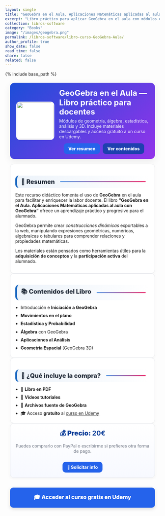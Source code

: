 ```yaml
---
layout: single
title: "GeoGebra en el Aula. Aplicaciones Matemáticas aplicadas al aula con GeoGebra"
excerpt: "Libro práctico para aplicar GeoGebra en el aula con módulos de geometría, estadística, álgebra y análisis. Incluye acceso gratuito a un curso de Udemy y materiales descargables."
collection: libros-software
category: "Books"
image: "/images/geogebra.png"
permalink: /libros-software/libro-curso-GeoGebra-Aula/
author_profile: true
show_date: false
read_time: false
share: false
related: false
---
```


{% include base_path %}

<!-- ✅ SEO básico -->
<link rel="canonical" href="{{ site.url }}{{ page.permalink }}">
<meta name="robots" content="index,follow">
<meta name="description" content="Libro 'GeoGebra en el Aula' con módulos de geometría, álgebra, estadística, análisis y 3D. Incluye curso Udemy gratuito y materiales descargables.">

<!-- ✅ Open Graph / Twitter -->
<meta property="og:title" content="Libro: GeoGebra en el Aula — Aplicaciones Matemáticas">
<meta property="og:description" content="Libro práctico para aplicar GeoGebra en el aula. Incluye curso Udemy gratuito y recursos descargables.">
<meta property="og:type" content="book">
<meta property="og:url" content="{{ site.url }}{{ page.permalink }}">
<meta property="og:image" content="{{ site.url }}{{ page.image }}">
<meta property="og:image:width" content="1200"><meta property="og:image:height" content="630">

<meta name="twitter:card" content="summary_large_image">
<meta name="twitter:title" content="Libro: GeoGebra en el Aula — Aplicaciones Matemáticas">
<meta name="twitter:description" content="Módulos de geometría, álgebra, estadística, análisis y 3D. Con curso Udemy gratuito.">
<meta name="twitter:image" content="{{ site.url }}{{ page.image }}">

<!-- ✅ JSON-LD (Book + Offer) -->
<script type="application/ld+json">
{
  "@context":"https://schema.org",
  "@type":"Book",
  "name":"GeoGebra en el Aula. Aplicaciones Matemáticas aplicadas al aula con GeoGebra",
  "author":{"@type":"Person","name":"Manuel Castillo-Cara","url":"https://www.manuelcastillo.eu/"},
  "description":"Libro educativo para el uso práctico de GeoGebra en el aula. Incluye módulos sobre geometría, álgebra, estadística, análisis y geometría 3D, además de recursos descargables y acceso a curso online.",
  "image":"{{ site.url }}{{ page.image }}",
  "url":"{{ site.url }}{{ page.permalink }}",
  "publisher":{"@type":"Organization","name":"Autoedición"},
  "inLanguage":"es",
  "offers":{
    "@type":"Offer",
    "price":"20.00",
    "priceCurrency":"EUR",
    "availability":"https://schema.org/InStock",
    "url":"{{ site.url }}{{ page.permalink }}"
  }
}
</script>

<!-- 🎨 Estilos unificados -->
<style>
  :root{
    --ink:#1f2937; --muted:#6b7280; --bd:#e5e7eb; --soft:#f8fafc;
    --card:#ffffff; --brand:#1565c0; --brand2:#0b67b8;
    --cta:#2563eb; --cta-hover:#1d4ed8; --cta-soft:#eaf1ff;
  }
  .book-wrap{max-width:1050px;margin:0 auto;padding:0 1rem}

  /* HERO */
  .book-hero{
    display:flex; gap:1rem; align-items:center; flex-wrap:wrap;
    background:linear-gradient(135deg,#1d4ed8 0%, #9333ea 100%);
    color:#fff; border-radius:14px; padding:1rem 1.25rem; margin:1.25rem 0 1rem;
    box-shadow:0 8px 24px rgba(0,0,0,.08);
  }
  .book-hero img{
    width:120px; height:120px; object-fit:cover; border-radius:12px;
    background:#fff; border:2px solid rgba(255,255,255,.7);
  }
  .book-hero h1{font-size:1.6rem; margin:.1rem 0 .3rem; line-height:1.2}
  .book-hero p{margin:0; opacity:.95}
  .hero-actions{display:flex; justify-content:center; align-items:center; gap:.6rem; flex-wrap:wrap; margin-top:.8rem; text-align:center}

  /* Botones */
  .btn{display:inline-block; padding:.65em 1.05em; border-radius:10px; font-weight:800; text-decoration:none; border:0; cursor:pointer; transition: transform .06s ease, box-shadow .15s ease, background-color .15s ease;}
  .btn:hover{ transform:translateY(-1px); box-shadow:0 6px 16px rgba(0,0,0,.18) }
  .btn-primary{ background:var(--cta); color:#fff !important; }
  .btn-primary:hover{ background:var(--cta-hover) !important; }
  .btn-ghost{ background:#1e40af; color:#fff !important; border:none; }
  .btn-ghost:hover{ background:#1e3a8a; }

  /* Secciones */
  .section-title{
    display:flex; align-items:center; gap:.5rem;
    font-size:1.25rem; font-weight:800; color:var(--ink);
    background:linear-gradient(90deg, rgba(21,101,192,.08), #fff);
    border-left:6px solid var(--brand);
    border-radius:12px; padding:.5rem .8rem; margin:1.3rem 0 .8rem;
  }
  .section-title::after{
    content:""; flex:1; height:3px; margin-left:.6rem;
    background:linear-gradient(to right,#4a90e2,#e91e63); border-radius:2px;
  }

  .card{ background:var(--card); border:1px solid var(--bd); border-radius:12px; padding:1rem; box-shadow:0 2px 10px rgba(0,0,0,.04); }
  .list{ margin:.35rem 0 0; padding-left:1.1rem }
  .list li{ margin:.28rem 0; line-height:1.55 }

  /* Bloque compra */
  .buy-card{
    display:flex; flex-direction:column; gap:.6rem; align-items:center; text-align:center;
    background:linear-gradient(180deg,#ffffff,#f7f9ff);
    border:1px solid var(--bd); border-radius:12px; padding:1rem;
    box-shadow:0 2px 10px rgba(0,0,0,.05);
  }
  .price{font-size:1.35rem; font-weight:900; color:#0b3e99}

  /* CTA inferior grande */
  .cta-center{ display:flex; justify-content:center; margin:2rem 0; }
  .cta-center .btn-primary{ padding:1em 2.5em; font-size:1.1rem; min-width:clamp(240px,40vw,420px); text-align:center; box-shadow:0 4px 12px rgba(0,0,0,.15); }

  /* Ocultar meta del theme */
  .page__meta, .page__meta-title, .page__taxonomy, .page__date{ display:none !important; }
</style>

<div class="book-wrap">

  <!-- HERO -->
  <section class="book-hero">
    <img src="{{ page.image }}" alt="Portada del libro GeoGebra en el Aula">
    <div style="flex:1">
      <h1>GeoGebra en el Aula — Libro práctico para docentes</h1>
      <p>Módulos de geometría, álgebra, estadística, análisis y 3D. Incluye materiales descargables y acceso gratuito a un curso en Udemy.</p>
      <div class="hero-actions">
        <a class="btn btn-primary" href="#resumen">Ver resumen</a>
        <a class="btn btn-ghost" href="#contenidos">Ver contenidos</a>
      </div>
    </div>
  </section>

  <!-- RESUMEN -->
  <div id="resumen" class="card">
    <h2 class="section-title">📘 Resumen</h2>
    <p>Este recurso didáctico fomenta el uso de <strong>GeoGebra</strong> en el aula para facilitar y enriquecer la labor docente. El libro <strong>“GeoGebra en el Aula. Aplicaciones Matemáticas aplicadas al aula con GeoGebra”</strong> ofrece un aprendizaje práctico y progresivo para el alumnado.</p>
    <p>GeoGebra permite crear <em>construcciones dinámicas</em> exportables a la web, manipulando expresiones geométricas, numéricas, algebraicas o tabulares para comprender relaciones y propiedades matemáticas.</p>
    <p>Los materiales están pensados como herramientas útiles para la <strong>adquisición de conceptos</strong> y la <strong>participación activa</strong> del alumnado.</p>
  </div>

  <!-- CONTENIDOS -->
  <div id="contenidos" class="card">
    <h2 class="section-title">📚 Contenidos del Libro</h2>
    <ul class="list">
      <li>Introducción e <strong>Iniciación a GeoGebra</strong></li>
      <li><strong>Movimientos en el plano</strong></li>
      <li><strong>Estadística y Probabilidad</strong></li>
      <li><strong>Álgebra</strong> con GeoGebra</li>
      <li><strong>Aplicaciones al Análisis</strong></li>
      <li><strong>Geometría Espacial</strong> (GeoGebra 3D)</li>
    </ul>
  </div>

  <!-- QUÉ INCLUYE -->
  <div class="card">
    <h2 class="section-title">🎁 ¿Qué incluye la compra?</h2>
    <ul class="list">
      <li>📕 <strong>Libro en PDF</strong></li>
      <li>🎥 <strong>Vídeos tutoriales</strong></li>
      <li>📂 <strong>Archivos fuente de GeoGebra</strong></li>
      <li>🎓 Acceso <strong>gratuito</strong> al <a href="https://www.udemy.com/course/matematicas-geogebra/?couponCode=SEP_2025" target="_blank" rel="noopener">curso en Udemy</a></li>
    </ul>
  </div>

  <!-- PRECIO & COMPRA -->
  <div class="buy-card">
    <div class="price">💰 Precio: <strong>20€</strong></div>
    <p style="margin:.1rem 0 .6rem; color:var(--muted)">Puedes comprarlo con PayPal o escribirme si prefieres otra forma de pago.</p>
    <div style="margin-top:.4rem">
      <a class="btn btn-primary" href="mailto:manwest.c@gmail.com">📩 Solicitar info</a>
    </div>
  </div>

  <script 
  src="https://www.paypal.com/sdk/js?client-id=BAAFLtzEbhR-v2Nk6YVEdhvWJzPrGcmQm4dOmmv6DDKyXomXKpToxESEA_da2HErs94WB2HVZrH396-SUg&components=hosted-buttons&disable-funding=venmo&currency=EUR">
</script>

<div id="paypal-container-UX7UBGJ8TCPTW"></div>
<script>
  paypal.HostedButtons({
    hostedButtonId: "UX7UBGJ8TCPTW",
  }).render("#paypal-container-UX7UBGJ8TCPTW")
</script>

  <!-- CTA inferior -->
  <div class="cta-center">
    <a class="btn btn-primary" href="https://www.udemy.com/course/matematicas-geogebra/?couponCode=SEP_2025" target="_blank" rel="noopener">🎓 Acceder al curso gratis en Udemy</a>
  </div>
</div>



